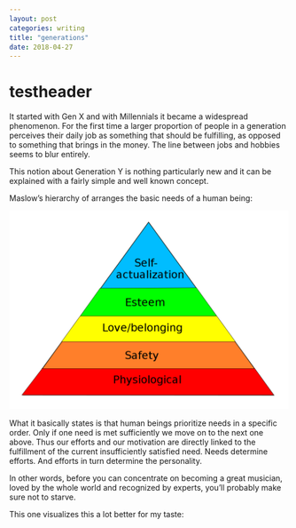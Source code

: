 ```yaml
---
layout: post
categories: writing
title: "generations"
date: 2018-04-27
---
```

# testheader
It started with Gen X and with Millennials it became a widespread phenomenon. For the first time a larger proportion of people in a generation perceives their daily job as something that should be fulfilling, as opposed to something that brings in the money.
The line between jobs and hobbies seems to blur entirely. 

This notion about Generation Y is nothing particularly new and it can be explained with a fairly simple and well known concept. 

Maslow’s hierarchy of arranges the basic needs of a human being:

![pyramid](/images/maslow.png "Maslow's hierarchy of needs")

What it basically states is that human beings prioritize needs in a specific order.
Only if one need is met sufficiently we move on to the next one above. Thus our efforts and our motivation are directly linked to the fulfillment of the current insufficiently satisfied need. 
Needs determine efforts. And efforts in turn determine the personality. 

In other words, before you can concentrate on becoming a great musician, loved by the whole world and recognized by experts, you’ll probably make sure not to starve.

This one visualizes this a lot better for my taste:

